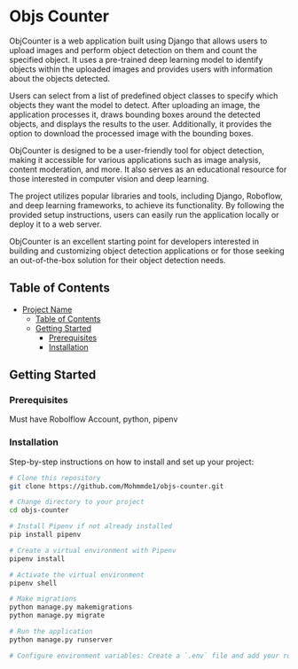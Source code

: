 # Objs Counter

ObjCounter is a web application built using Django that allows users to upload images and perform object detection on them and count the specified object. It uses a pre-trained deep learning model to identify objects within the uploaded images and provides users with information about the objects detected.

Users can select from a list of predefined object classes to specify which objects they want the model to detect. After uploading an image, the application processes it, draws bounding boxes around the detected objects, and displays the results to the user. Additionally, it provides the option to download the processed image with the bounding boxes.

ObjCounter is designed to be a user-friendly tool for object detection, making it accessible for various applications such as image analysis, content moderation, and more. It also serves as an educational resource for those interested in computer vision and deep learning.

The project utilizes popular libraries and tools, including Django, Roboflow, and deep learning frameworks, to achieve its functionality. By following the provided setup instructions, users can easily run the application locally or deploy it to a web server.

ObjCounter is an excellent starting point for developers interested in building and customizing object detection applications or for those seeking an out-of-the-box solution for their object detection needs.

## Table of Contents

- [Project Name](#project-name)
  - [Table of Contents](#table-of-contents)
  - [Getting Started](#getting-started)
    - [Prerequisites](#prerequisites)
    - [Installation](#installation)



## Getting Started



### Prerequisites

Must have  Robolflow Account, python, pipenv

### Installation

Step-by-step instructions on how to install and set up your project:

```bash
# Clone this repository
git clone https://github.com/Mohmmde1/objs-counter.git

# Change directory to your project
cd objs-counter

# Install Pipenv if not already installed
pip install pipenv

# Create a virtual environment with Pipenv
pipenv install

# Activate the virtual environment
pipenv shell

# Make migrations
python manage.py makemigrations
python manage.py migrate

# Run the application
python manage.py runserver

# Configure environment variables: Create a `.env` file and add your roboflow API keys.
